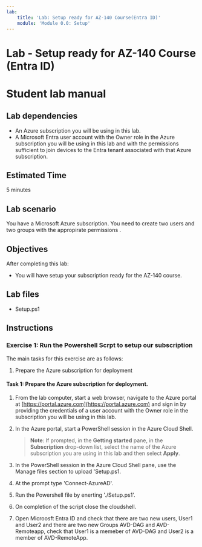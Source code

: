 ```yaml
---
lab:
    title: 'Lab: Setup ready for AZ-140 Course(Entra ID)'
    module: 'Module 0.0: Setup'
---
```


# Lab - Setup ready for AZ-140 Course (Entra ID)
# Student lab manual

## Lab dependencies

- An Azure subscription you will be using in this lab.
- A Microsoft Entra user account with the Owner role in the Azure subscription you will be using in this lab and with the permissions sufficient to join devices to the Entra tenant associated with that Azure subscription.

## Estimated Time

5 minutes

## Lab scenario

You have a Microsoft Azure subscription. You need to create two users and two groups with the appropirate permissions .

## Objectives
  
After completing this lab:

- You will have setup your subscription ready for the AZ-140 course.

## Lab files

- Setup.ps1

## Instructions

### Exercise 1: Run the Powershell Scrpt to setup our subscription
  
The main tasks for this exercise are as follows:

1. Prepare the Azure subscription for deployment


#### Task 1: Prepare the Azure subscription for deployment.

1. From the lab computer, start a web browser, navigate to the Azure portal at [https://portal.azure.com](https://portal.azure.com) and sign in by providing the credentials of a user account with the Owner role in the subscription you will be using in this lab.

  
1. In the Azure portal, start a PowerShell session in the Azure Cloud Shell.

    > **Note**: If prompted, in the **Getting started** pane, in the **Subscription** drop-down list, select the name of the Azure subscription you are using in this lab and then select **Apply**.

1. In the PowerShell session in the Azure Cloud Shell pane, use the Manage files section to upload 'Setup.ps1.

  
1. At the prompt type 'Connect-AzureAD'.

1. Run the Powershell file by enerting './Setup.ps1'.

1. On completion of the script close the cloudshell.

1. Open Microosft Entra ID and check that there are two new users, User1 and User2 and there are two new Groups AVD-DAG and AVD-Remoteapp, check that User1 is a memeber of AVD-DAG and User2 is a member of AVD-RemoteApp.
 

